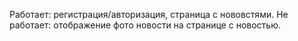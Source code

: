 Работает: регистрация/авторизация, страница с нововстями. Не работает: отображение фото новости на странице с новостью.
